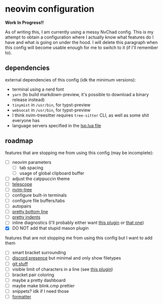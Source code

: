 # neovim configuration
**Work In Progress!!**

As of writing this, I am currently using a messy NvChad config.
This is my attempt to obtain a configuration where I actually know
what features do I have and what is going on under the hood.
I will delete this paragraph when this config will become usable enough
for me to switch to it (if I'll remember to).

## dependencies
external dependencies of this config (idk the minimum versions):
- terminal using a nerd font
- `yarn` (to build markdown-preview, it's possible to download a binary release instead)
- `tinymist` in `/usr/bin`, for typst-preview
- `websocat` in `/usr/bin`, for typst-preview
- I think nvim-treesitter requires `tree-sitter` CLI, as well as some shit everyone has
- language servers specified in the [lsp.lua file](./lua/lsp.lua)

## roadmap
features that are stopping me from using this config (may be incomplete):
- [ ] neovim parameters
  - [ ] tab spacing
  - [ ] usage of global clipboard buffer
- [ ] adjust the catppuccin theme
- [ ] [telescope](https://github.com/nvim-telescope/telescope.nvim)                                
- [ ] [nvim-tree](https://github.com/nvim-tree/nvim-tree.lua)
- [ ] configure built-in terminals
- [ ] configure file buffers/tabs
- [ ] autopairs
- [ ] [pretty bottom line](https://github.com/nvim-lualine/lualine.nvim)
- [ ] [pretty indents](https://github.com/lukas-reineke/indent-blankline.nvim)
- [ ] inline diagnostics (I'll probably either want 
[this plugin](https://github.com/rachartier/tiny-inline-diagnostic.nvim) 
or [that one](https://github.com/folke/trouble.nvim))
- [x] DO NOT add that stupid mason plugin

features that are not stopping me from using this config but I want to add them
- [ ] smart bracket surrounding
- [ ] [discord presence](https://github.com/vyfor/cord.nvim) but minimal and only show filetypes
- [ ] [git stuff](https://github.com/lewis6991/gitsigns.nvim)
- [ ] visible limit of characters in a line 
(see [this plugin](https://github.com/lukas-reineke/virt-column.nvim))
- [ ] bracket pair coloring
- [ ] maybe a pretty dashboard
- [ ] maybe make blink.cmp prettier
- [ ] snippets? idk if I need those
- [ ] [formatter](https://github.com/stevearc/conform.nvim)
